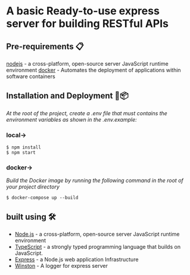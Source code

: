 # A basic Ready-to-use express server for building RESTful APIs

## Pre-requirements 📋

[nodejs](https://nodejs.org/es/) - a cross-platform, open-source server JavaScript runtime environment
[docker](https://www.docker.com) - Automates the deployment of applications within software containers

## Installation and Deployment 🔧📦

_At the root of the project, create a .env file that must contains the environment variables as shown in the .env.example:_ 

### local->

```
$ npm install
$ npm start
```

### docker->

_Build the Docker image by running the following command in the root of your project directory_

```
$ docker-compose up --build
```

## built using 🛠️

- [Node.js](https://nodejs.org/es/) - a cross-platform, open-source server JavaScript runtime environment
- [TypeScript](https://www.typescriptlang.org/) - a strongly typed programming language that builds on JavaScript.
- [Express](https://expressjs.com/es/) - a Node.js web application Infrastructure
- [Winston](https://github.com/winstonjs/winston) - A logger for express server

